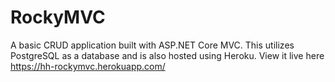 # RockyMVC
 A basic CRUD application built with ASP.NET Core MVC. This utilizes PostgreSQL as a database and is also hosted using Heroku.
 View it live here https://hh-rockymvc.herokuapp.com/
